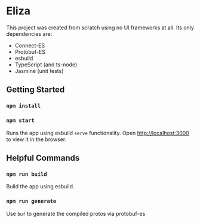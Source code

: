 # Eliza

This project was created from scratch using no UI frameworks at all.  Its only dependencies are:

- Connect-ES
- Protobuf-ES
- esbuild
- TypeScript (and ts-node)
- Jasmine (unit tests)

## Getting Started

### `npm install`
### `npm start`

Runs the app using esbuild `serve` functionality.
Open [http://localhost:3000](http://localhost:3000) to view it in the browser.

## Helpful Commands

### `npm run build`

Build the app using esbuild.

### `npm run generate`

Use `buf` to generate the compiled protos via protobuf-es

